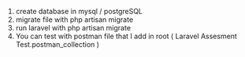 1. create database in mysql / postgreSQL
2. migrate file with php artisan migrate
3. run laravel with php artisan migrate
4. You can test with postman file that I add in root ( Laravel Assesment Test.postman_collection )

